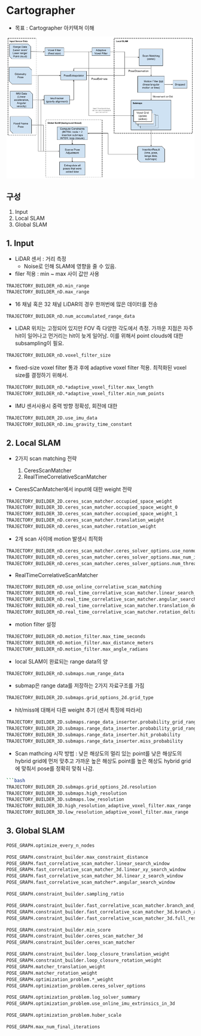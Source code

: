 # Cartographer
* 목표 : Cartographer 아키텍쳐 이해

![](https://raw.githubusercontent.com/cartographer-project/cartographer/master/docs/source/high_level_system_overview.png)

## 구성
1. Input
2. Local SLAM
3. Global SLAM


## 1. Input
* LiDAR 센서 : 거리 측정
  * Noise로 인해 SLAM에 영향을 줄 수 있음.
* filer 적용 : min ~ max 사이 값만 사용  
```bash
TRAJECTORY_BUILDER_nD.min_range
TRAJECTORY_BUILDER_nD.max_range
```

* 16 채널 혹은 32 채널 LiDAR의 경우 한꺼번에 많은 데이터를 전송
```bahs
TRAJECTORY_BUILDER_nD.num_accumulated_range_data
```

* LiDAR 위치는 고정되어 있지만 FOV 즉 다양한 각도에서 측정. 가까운 지점은 자주 hit이 일어나고 먼거리는 hit이 늦게 일어남. 이를 위해서 point clouds에 대한 subsampling이 필요.
```bash
TRAJECTORY_BUILDER_nD.voxel_filter_size
```

* fixed-size voxel filter 통과 후에 adaptive voxel filter 적용. 최적화된 voxel size를 결정하기 위해서.
```bash
TRAJECTORY_BUILDER_nD.*adaptive_voxel_filter.max_length
TRAJECTORY_BUILDER_nD.*adaptive_voxel_filter.min_num_points
```

* IMU 센서사용시 중력 방향 정확성, 회전에 대한 
```bash
TRAJECTORY_BUILDER_2D.use_imu_data
TRAJECTORY_BUILDER_nD.imu_gravity_time_constant
```

## 2. Local SLAM
* 2가지 scan matching 전략
  1. CeresScanMatcher
  2. RealTimeCorrelativeScanMatcher

* CeresSCanMatcher에서 input에 대한 weight 전략 
```bash
TRAJECTORY_BUILDER_2D.ceres_scan_matcher.occupied_space_weight
TRAJECTORY_BUILDER_3D.ceres_scan_matcher.occupied_space_weight_0
TRAJECTORY_BUILDER_3D.ceres_scan_matcher.occupied_space_weight_1
TRAJECTORY_BUILDER_nD.ceres_scan_matcher.translation_weight
TRAJECTORY_BUILDER_nD.ceres_scan_matcher.rotation_weight
```

* 2개 scan 사이에 motion 발생시 최적화 
```bash
TRAJECTORY_BUILDER_nD.ceres_scan_matcher.ceres_solver_options.use_nonmonotonic_steps
TRAJECTORY_BUILDER_nD.ceres_scan_matcher.ceres_solver_options.max_num_iterations
TRAJECTORY_BUILDER_nD.ceres_scan_matcher.ceres_solver_options.num_threads
```

* RealTimeCorrelativeScanMatcher
```bash
TRAJECTORY_BUILDER_nD.use_online_correlative_scan_matching
TRAJECTORY_BUILDER_nD.real_time_correlative_scan_matcher.linear_search_window
TRAJECTORY_BUILDER_nD.real_time_correlative_scan_matcher.angular_search_window
TRAJECTORY_BUILDER_nD.real_time_correlative_scan_matcher.translation_delta_cost_weight
TRAJECTORY_BUILDER_nD.real_time_correlative_scan_matcher.rotation_delta_cost_weight
```

* motion filter 설정
```bash
TRAJECTORY_BUILDER_nD.motion_filter.max_time_seconds
TRAJECTORY_BUILDER_nD.motion_filter.max_distance_meters
TRAJECTORY_BUILDER_nD.motion_filter.max_angle_radians
```

* local SLAM이 완료되는 range data의 양
```bash
TRAJECTORY_BUILDER_nD.submaps.num_range_data
```

* submap은 range data를 저장하는 2가지 자료구조를 가짐
```bash
TRAJECTORY_BUILDER_2D.submaps.grid_options_2d.grid_type
```

* hit/miss에 대해서 다른 weight 추기 (센서 특징에 따라서)
```bash
TRAJECTORY_BUILDER_2D.submaps.range_data_inserter.probability_grid_range_data_inserter.hit_probability
TRAJECTORY_BUILDER_2D.submaps.range_data_inserter.probability_grid_range_data_inserter.miss_probability
TRAJECTORY_BUILDER_3D.submaps.range_data_inserter.hit_probability
TRAJECTORY_BUILDER_3D.submaps.range_data_inserter.miss_probability
```
* Scan mathcing 시작 방법 : 낮은 해상도의 멀리 있는 point를 낮은 해상도의 hybrid grid에 먼저 맞추고 가까운 높은 해상도 point를 높은 해상도 hybrid grid에 맞춰서 pose를 정확히 맞춰 나감.
```bash
```bash
TRAJECTORY_BUILDER_2D.submaps.grid_options_2d.resolution
TRAJECTORY_BUILDER_3D.submaps.high_resolution
TRAJECTORY_BUILDER_3D.submaps.low_resolution
TRAJECTORY_BUILDER_3D.high_resolution_adaptive_voxel_filter.max_range
TRAJECTORY_BUILDER_3D.low_resolution_adaptive_voxel_filter.max_range
```

## 3. Global SLAM
```bash
POSE_GRAPH.optimize_every_n_nodes
```

```bash
POSE_GRAPH.constraint_builder.max_constraint_distance
POSE_GRAPH.fast_correlative_scan_matcher.linear_search_window
POSE_GRAPH.fast_correlative_scan_matcher_3d.linear_xy_search_window
POSE_GRAPH.fast_correlative_scan_matcher_3d.linear_z_search_window
POSE_GRAPH.fast_correlative_scan_matcher*.angular_search_window
```

```bash
POSE_GRAPH.constraint_builder.sampling_ratio
```


```bash
POSE_GRAPH.constraint_builder.fast_correlative_scan_matcher.branch_and_bound_depth
POSE_GRAPH.constraint_builder.fast_correlative_scan_matcher_3d.branch_and_bound_depth
POSE_GRAPH.constraint_builder.fast_correlative_scan_matcher_3d.full_resolution_depth
```

```bash
POSE_GRAPH.constraint_builder.min_score
POSE_GRAPH.constraint_builder.ceres_scan_matcher_3d
POSE_GRAPH.constraint_builder.ceres_scan_matcher
```

```bash
POSE_GRAPH.constraint_builder.loop_closure_translation_weight
POSE_GRAPH.constraint_builder.loop_closure_rotation_weight
POSE_GRAPH.matcher_translation_weight
POSE_GRAPH.matcher_rotation_weight
POSE_GRAPH.optimization_problem.*_weight
POSE_GRAPH.optimization_problem.ceres_solver_options
```

```bash
POSE_GRAPH.optimization_problem.log_solver_summary
POSE_GRAPH.optimization_problem.use_online_imu_extrinsics_in_3d
```

```bash
POSE_GRAPH.optimization_problem.huber_scale
```

```bash
POSE_GRAPH.max_num_final_iterations
```

